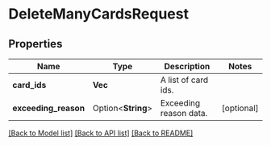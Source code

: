 # DeleteManyCardsRequest

## Properties

Name | Type | Description | Notes
------------ | ------------- | ------------- | -------------
**card_ids** | **Vec<i32>** | A list of card ids. | 
**exceeding_reason** | Option<**String**> | Exceeding reason data. | [optional]

[[Back to Model list]](../README.md#documentation-for-models) [[Back to API list]](../README.md#documentation-for-api-endpoints) [[Back to README]](../README.md)


